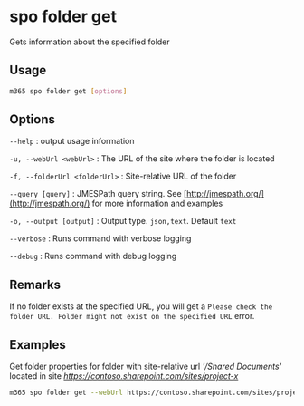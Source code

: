 # spo folder get

Gets information about the specified folder

## Usage

```sh
m365 spo folder get [options]
```

## Options

`--help`
: output usage information

`-u, --webUrl <webUrl>`
: The URL of the site where the folder is located

`-f, --folderUrl <folderUrl>`
: Site-relative URL of the folder

`--query [query]`
: JMESPath query string. See [http://jmespath.org/](http://jmespath.org/) for more information and examples

`-o, --output [output]`
: Output type. `json,text`. Default `text`

`--verbose`
: Runs command with verbose logging

`--debug`
: Runs command with debug logging

## Remarks

If no folder exists at the specified URL, you will get a `Please check the folder URL. Folder might not exist on the specified URL` error.

## Examples

Get folder properties for folder with site-relative url _'/Shared Documents'_ located in site _https://contoso.sharepoint.com/sites/project-x_

```sh
m365 spo folder get --webUrl https://contoso.sharepoint.com/sites/project-x --folderUrl '/Shared Documents'
```